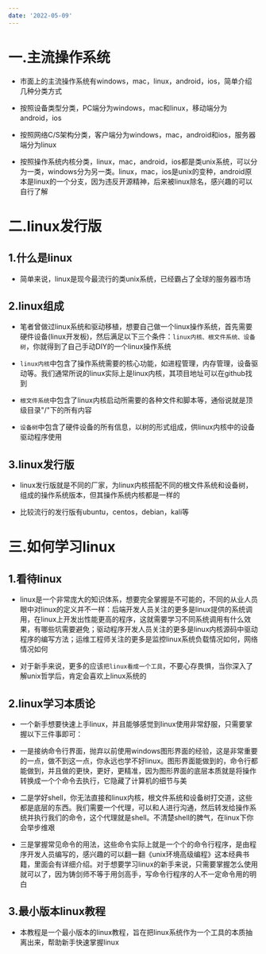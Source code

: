 ```yaml
---
date: '2022-05-09'
---
```


# 一.主流操作系统

- 市面上的主流操作系统有windows，mac，linux，android，ios，简单介绍几种分类方式

- 按照设备类型分类，PC端分为windows，mac和linux，移动端分为android，ios

- 按照网络C/S架构分类，客户端分为windows，mac，android和ios，服务器端分为linux

- 按照操作系统内核分类，linux，mac，android，ios都是类unix系统，可以分为一类，windows分为另一类。linux，mac，ios是unix的变种，android原本是linux的一个分支，因为违反开源精神，后来被linux除名，感兴趣的可以自行了解

# 二.linux发行版

## 1.什么是linux

- 简单来说，linux是现今最流行的类unix系统，已经霸占了全球的服务器市场

## 2.linux组成

- 笔者曾做过linux系统和驱动移植，想要自己做一个linux操作系统，首先需要硬件设备(linux开发板)，然后满足以下三个条件：`linux内核、根文件系统、设备树`，你就得到了自己手动DIY的一个linux操作系统

- `linux内核`中包含了操作系统需要的核心功能，如进程管理，内存管理，设备驱动等。我们通常所说的linux实际上是linux内核，其项目地址可以在github找到

- `根文件系统`中包含了linux内核启动所需要的各种文件和脚本等，通俗说就是顶级目录"/"下的所有内容

- `设备树`中包含了硬件设备的所有信息，以树的形式组成，供linux内核中的设备驱动程序使用

## 3.linux发行版

- linux发行版就是不同的厂家，为linux内核搭配不同的根文件系统和设备树，组成的操作系统版本，但其操作系统内核都是一样的

- 比较流行的发行版有ubuntu，centos，debian，kali等

# 三.如何学习linux

## 1.看待linux

- linux是一个非常庞大的知识体系，想要完全掌握是不可能的，不同的从业人员眼中对linux的定义并不一样：后端开发人员关注的更多是linux提供的系统调用，在linux上开发出性能更高的程序，这就需要学习不同系统调用有什么效果，有哪些坑需要避免；驱动程序开发人员关注的更多是linux内核源码中驱动程序的编写方法；运维工程师关注的更多是监控linux系统负载情况如何，网络情况如何

- 对于新手来说，更多的应该`把linux看成一个工具`，不要心存畏惧，当你深入了解unix哲学后，肯定会喜欢上linux系统的

## 2.linux学习本质论

- 一个新手想要快速上手linux，并且能够感觉到linux使用非常舒服，只需要掌握以下三件事即可：

- 一是接纳命令行界面，抛弃以前使用windows图形界面的经验，这是非常重要的一点，做不到这一点，你永远也学不好linux。图形界面能做到的，命令行都能做到，并且做的更快，更好，更精准，因为图形界面的底层本质就是将操作转换成一个个命令去执行，它隐藏了计算机的细节与美

- 二是学好shell，你无法直接和linux内核，根文件系统和设备树打交道，这些都是底层的东西。我们需要一个代理，可以和人进行沟通，然后转发给操作系统并执行我们的命令，这个代理就是shell。不清楚shell的脾气，在linux下你会举步维艰

- 三是掌握常见命令的用法，这些命令实际上就是一个个的命令行程序，是由程序开发人员编写的，感兴趣的可以翻一翻《unix环境高级编程》这本经典书籍，里面会有详细介绍。对于想要学习linux的新手来说，只需要掌握怎么使用就可以了，因为铸剑师不等于用剑高手，写命令行程序的人不一定命令用的明白

## 3.最小版本linux教程

- 本教程是一个最小版本的linux教程，旨在把linux系统作为一个工具的本质抽离出来，帮助新手快速掌握linux
